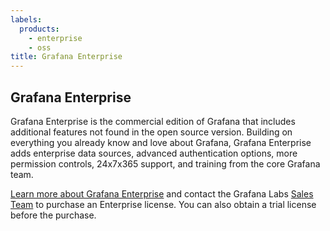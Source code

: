 ```yaml
---
labels:
  products:
    - enterprise
    - oss
title: Grafana Enterprise
---
```


## Grafana Enterprise

Grafana Enterprise is the commercial edition of Grafana that includes additional features not found in the open source version. Building on everything you already know and love about Grafana, Grafana Enterprise adds enterprise data sources, advanced authentication options, more permission controls, 24x7x365 support, and training from the core Grafana team.

[Learn more about Grafana Enterprise](https://grafana.com/enterprise) and contact the Grafana Labs [Sales Team](https://grafana.com/contact?about=support&topic=Grafana%20Enterprise) to purchase an Enterprise license. You can also obtain a trial license before the purchase.
